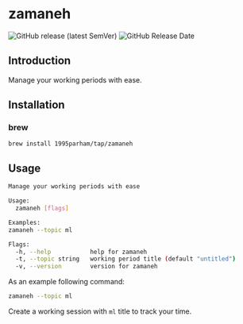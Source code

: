 # zamaneh

![GitHub release (latest SemVer)](https://img.shields.io/github/v/release/1995parham/zamaneh?logo=github&style=flat-square)
![GitHub Release Date](https://img.shields.io/github/release-date/1995parham/zamaneh?logo=github&style=flat-square)

## Introduction

Manage your working periods with ease.

## Installation

### brew

```
brew install 1995parham/tap/zamaneh
```

## Usage

```sh
Manage your working periods with ease

Usage:
  zamaneh [flags]

Examples:
zamaneh --topic ml

Flags:
  -h, --help           help for zamaneh
  -t, --topic string   working period title (default "untitled")
  -v, --version        version for zamaneh
```

As an example following command:

```sh
zamaneh --topic ml
```

Create a working session with `ml` title to track your time.
